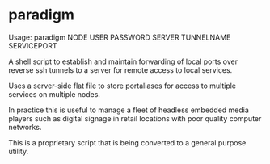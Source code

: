 # paradigm

Usage: paradigm NODE USER PASSWORD SERVER TUNNELNAME SERVICEPORT

A shell script to establish and maintain forwarding of local ports over reverse ssh tunnels to a server for remote access to local services.

Uses a server-side flat file to store portaliases for access to multiple services on multiple nodes.

In practice this is useful to manage a fleet of headless embedded media players such as digital signage in retail locations with poor quality computer networks.

This is a proprietary script that is being converted to a general purpose utility.
